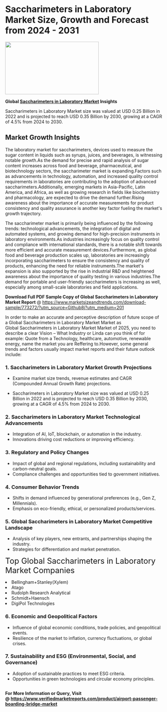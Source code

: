 <H1>Saccharimeters in Laboratory Market Size, Growth and Forecast from 2024 - 2031</H1><img class="aligncenter size-medium wp-image-584254" src="https://thirdeyenews.in/wp-content/uploads/2024/09/Global-Market-Research-300x168.jpeg" alt="" width="300" height="168" /><p><strong>Global&nbsp;<a href="https://www.marketsizeandtrends.com/download-sample/773272/?utm_source=Github8j?utm_medium=201">Saccharimeters in Laboratory Market</a> Insights</strong></p><p>Saccharimeters in Laboratory Market size was valued at USD 0.25 Billion in 2022 and is projected to reach USD 0.35 Billion by 2030, growing at a CAGR of 4.5% from 2024 to 2030.</p><p><h2>Market Growth Insights</h2> <p>The laboratory market for saccharimeters, devices used to measure the sugar content in liquids such as syrups, juices, and beverages, is witnessing notable growth.As the demand for precise and rapid analysis of sugar content increases across food and beverage, pharmaceutical, and biotechnology sectors, the saccharimeter market is expanding.Factors such as advancements in technology, automation, and increased quality control requirements in laboratories are contributing to the adoption of advanced saccharimeters.Additionally, emerging markets in Asia-Pacific, Latin America, and Africa, as well as growing research in fields like biochemistry and pharmacology, are expected to drive the demand further.Rising awareness about the importance of accurate measurements for product consistency and quality assurance is another key factor fueling the market's growth trajectory.</p> <p>The saccharimeter market is primarily being influenced by the following trends: technological advancements, the integration of digital and automated systems, and growing demand for high-precision instruments in laboratory environments.As industries increasingly focus on quality control and compliance with international standards, there is a notable shift towards more efficient and accurate measurement devices.Furthermore, as global food and beverage production scales up, laboratories are increasingly incorporating saccharimeters to ensure the consistency and quality of products, enhancing the need for reliable instruments.The market's expansion is also supported by the rise in industrial R&D and heightened awareness about the importance of quality testing in various industries.The demand for portable and user-friendly saccharimeters is increasing as well, especially among small-scale laboratories and field applications.<p><span class=""><strong>Download Full PDF Sample Copy of Global Saccharimeters in Laboratory Market Report</strong> @ <a href="https://www.marketsizeandtrends.com/download-sample/773272/?utm_source=Github8j?utm_medium=201" target="_blank">https://www.marketsizeandtrends.com/download-sample/773272/?utm_source=Github8j?utm_medium=201</a></span></p><p>In order to make an accurate and perceptive description of future scope of a Global&nbsp;Saccharimeters in Laboratory Market Market as Global&nbsp;Saccharimeters in Laboratory Market Market of 2025, you need to describe a clear Vision &ndash; What Industry or Linda can you think of for example: Quote from a Technology, healthcare, automotive, renewable energy, name the market you are Reffering to.However, some general trends and factors usually impact market reports and their future outlook include:</p><h3>1.&nbsp;<strong>Saccharimeters in Laboratory Market Growth Projections</strong></h3><ul><li>Examine market size trends, revenue estimates and CAGR (Compounded Annual Growth Rate) projections.</li><li><p>Saccharimeters in Laboratory Market size was valued at USD 0.25 Billion in 2022 and is projected to reach USD 0.35 Billion by 2030, growing at a CAGR of 4.5% from 2024 to 2030.</p></li></ul><h3>2.&nbsp;<strong>Saccharimeters in Laboratory Market Technological Advancements</strong></h3><ul><li>Integration of AI, IoT, blockchain, or automation in the industry.</li><li>Innovations driving cost reductions or improving efficiency.</li></ul><h3>3.&nbsp;<strong>Regulatory and Policy Changes</strong></h3><ul><li>Impact of global and regional regulations, including sustainability and carbon-neutral goals.</li><li>Compliance challenges and opportunities tied to government initiatives.</li></ul><h3>4.&nbsp;<strong>Consumer Behavior Trends</strong></h3><ul><li>Shifts in demand influenced by generational preferences (e.g., Gen Z, Millennials).</li><li>Emphasis on eco-friendly, ethical, or personalized products/services.</li></ul><h3>5.&nbsp;<strong>Global Saccharimeters in Laboratory Market Competitive Landscape</strong></h3><ul><li>Analysis of key players, new entrants, and partnerships shaping the industry.</li><li>Strategies for differentiation and market penetration.</li></ul><p data-pm-slice="1 1 []"><span style="color: inherit; font-family: inherit; font-size: 25px;">Top Global Saccharimeters in Laboratory Market Companies</span></p><div class="" data-test-id=""><p><li>Bellingham+Stanley(Xylem)</li><li> Atago</li><li> Rudolph Research Analytical</li><li> Schmidt+Haensch</li><li> DigiPol Technologies</li></p></div><h3>6.&nbsp;<strong>Economic and Geopolitical Factors</strong></h3><ul><li>Influence of global economic conditions, trade policies, and geopolitical events.</li><li>Resilience of the market to inflation, currency fluctuations, or global crises.</li></ul><h3>7.&nbsp;<strong>Sustainability and ESG (Environmental, Social, and Governance)</strong></h3><ul><li>Adoption of sustainable practices to meet ESG criteria.</li><li>Opportunities in green technologies and circular economy principles.</li></ul><h2><strong style="font-size: 14px;">For More Information or Query, Visit @&nbsp;</strong><a style="background-color: #ffffff; font-size: 14px;" href="https://www.marketsizeandtrends.com/report/saccharimeters-in-laboratory-market/" target="_blank">https://www.verifiedmarketreports.com/product/airport-passenger-boarding-bridge-market</a></h2>